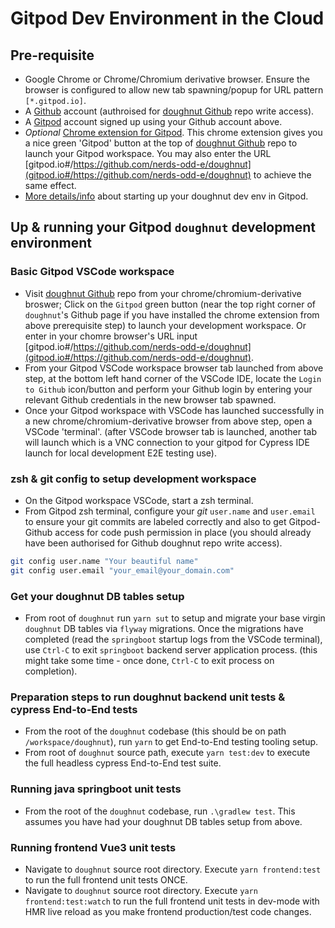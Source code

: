 # Gitpod Dev Environment in the Cloud

## Pre-requisite

- Google Chrome or Chrome/Chromium derivative browser. Ensure the browser is configured to allow new tab spawning/popup for URL pattern `[*.gitpod.io]`.
- A [Github](https://www.github.com) account (authroised for [doughnut Github](https://github.com/nerds-odd-e/doughnut) repo write access).
- A [Gitpod](https://gitpod.io/login/) account signed up using your Github account above.
- _Optional_ [Chrome extension for Gitpod](https://chrome.google.com/webstore/detail/gitpod-always-ready-to-co/dodmmooeoklaejobgleioelladacbeki). This chrome extension gives you a nice green 'Gitpod' button at the top of [doughnut Github](https://github.com/nerds-odd-e/doughnut) repo to launch your Gitpod workspace. You may also enter the URL [gitpod.io#/https://github.com/nerds-odd-e/doughnut](gitpod.io#/https://github.com/nerds-odd-e/doughnut) to achieve the same effect.
- [More details/info](https://www.gitpod.io/docs/browser-extension/) about starting up your doughnut dev env in Gitpod.

## Up & running your Gitpod `doughnut` development environment

### Basic Gitpod VSCode workspace

- Visit [doughnut Github](https://github.com/nerds-odd-e/doughnut) repo from your chrome/chromium-derivative broswer; Click on the `Gitpod` green button (near the top right corner of `doughnut`'s Github page if you have installed the chrome extension from above prerequisite step) to launch your development workspace. Or enter in your chomre browser's URL input [gitpod.io#/https://github.com/nerds-odd-e/doughnut](gitpod.io#/https://github.com/nerds-odd-e/doughnut).
- From your Gitpod VSCode workspace browser tab launched from above step, at the bottom left hand corner of the VSCode IDE, locate the `Login to Github` icon/button and perform your Github login by entering your relevant Github credentials in the new browser tab spawned.
- Once your Gitpod workspace with VSCode has launched successfully in a new chrome/chromium-derivative browser from above step, open a VSCode 'terminal'. (after VSCode browser tab is launched, another tab will launch which is a VNC connection to your gitpod for Cypress IDE launch for local development E2E testing use).

### zsh & git config to setup development workspace

- On the Gitpod workspace VSCode, start a zsh terminal.
- From Gitpod zsh terminal, configure your _git_ `user.name` and `user.email` to ensure your git commits are labeled correctly and also to get Gitpod-Github access for code push permission in place (you should already have been authorised for Github doughnut repo write access).

```bash
git config user.name "Your beautiful name"
git config user.email "your_email@your_domain.com"
```

### Get your doughnut DB tables setup

- From root of `doughnut` run `yarn sut` to setup and migrate your base virgin `doughnut` DB tables via `flyway` migrations. Once the migrations have completed (read the `springboot` startup logs from the VSCode terminal), use `Ctrl-C` to exit `springboot` backend server application process. (this might take some time - once done, `Ctrl-C` to exit process on completion).

### Preparation steps to run doughnut backend unit tests & cypress End-to-End tests

- From the root of the `doughnut` codebase (this should be on path `/workspace/doughnut`), run `yarn` to get End-to-End testing tooling setup.
- From root of `doughnut` source path, execute `yarn test:dev` to execute the full headless cypress End-to-End test suite.

### Running java springboot unit tests

- From the root of the `doughnut` codebase, run `.\gradlew test`. This assumes you have had your doughnut DB tables setup from above.

### Running frontend Vue3 unit tests

- Navigate to `doughnut` source root directory. Execute `yarn frontend:test` to run the full frontend unit tests ONCE.
- Navigate to `doughnut` source root directory. Execute `yarn frontend:test:watch` to run the full frontend unit tests in dev-mode with HMR live reload as you make frontend production/test code changes.
